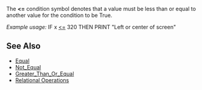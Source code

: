The **<=** condition symbol denotes that a value must be less than or equal to another value for the condition to be True. 

*Example usage:* IF x [<=](Less-Than-Or-Equal) 320 THEN PRINT "Left or center of screen"

## See Also

* [Equal](Equal)
* [Not_Equal](Not-Equal)
* [Greater_Than_Or_Equal](Greater-Than-Or-Equal)
* [Relational Operations](Relational-Operations)
